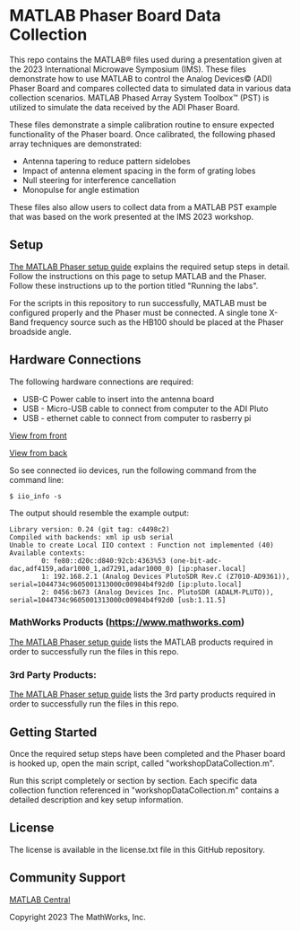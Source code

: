 # MATLAB Phaser Board Data Collection

This repo contains the MATLAB&reg; files used during a presentation given at the 2023 International Microwave Symposium (IMS). These files demonstrate how to use MATLAB to control the Analog Devices&copy; (ADI) Phaser Board and compares collected data to simulated data in various data collection scenarios. MATLAB Phased Array System Toolbox&trade; (PST) is utilized to simulate the data received by the ADI Phaser Board.

These files demonstrate a simple calibration routine to ensure expected functionality of the Phaser board. Once calibrated, the following phased array techniques are demonstrated:
- Antenna tapering to reduce pattern sidelobes
- Impact of antenna element spacing in the form of grating lobes
- Null steering for interference cancellation
- Monopulse for angle estimation

These files also allow users to collect data from a MATLAB PST example that was based on the work presented at the IMS 2023 workshop.

## Setup

[The MATLAB Phaser setup guide](https://wiki.analog.com/phaser_matlab) explains the required setup steps in detail. Follow the instructions on this page to setup MATLAB and the Phaser. Follow these instructions up to the portion titled "Running the labs".

For the scripts in this repository to run successfully, MATLAB must be configured properly and the Phaser must be connected. A single tone X-Band frequency source such as the HB100 should be placed at the Phaser broadside angle.

## Hardware Connections

The following hardware connections are required:

- USB-C Power cable to insert into the antenna board
- USB - Micro-USB cable to connect from computer to the ADI Pluto
- USB - ethernet cable to connect from computer to rasberry pi

[View from front](frontsideconnections.jpg)

[View from back](backsideconnections.jpg)

So see connected iio devices, run the following command from the command line:

```
$ iio_info -s
```

The output should resemble the example output:

```
Library version: 0.24 (git tag: c4498c2)
Compiled with backends: xml ip usb serial
Unable to create Local IIO context : Function not implemented (40)
Available contexts:
        0: fe80::d20c:d840:92cb:4363%53 (one-bit-adc-dac,adf4159,adar1000_1,ad7291,adar1000_0) [ip:phaser.local]
        1: 192.168.2.1 (Analog Devices PlutoSDR Rev.C (Z7010-AD9361)), serial=1044734c9605001313000c00984b4f92d0 [ip:pluto.local]
        2: 0456:b673 (Analog Devices Inc. PlutoSDR (ADALM-PLUTO)), serial=1044734c9605001313000c00984b4f92d0 [usb:1.11.5]
```

### MathWorks Products (https://www.mathworks.com)

[The MATLAB Phaser setup guide](https://wiki.analog.com/phaser_matlab) lists the MATLAB products required in order to successfully run the files in this repo.

### 3rd Party Products:

[The MATLAB Phaser setup guide](https://wiki.analog.com/phaser_matlab) lists the 3rd party products required in order to successfully run the files in this repo.

## Getting Started 

Once the required setup steps have been completed and the Phaser board is hooked up, open the main script, called "workshopDataCollection.m".

Run this script completely or section by section. Each specific data collection function referenced in "workshopDataCollection.m" contains a detailed description and key setup information.

## License

The license is available in the license.txt file in this GitHub repository.

## Community Support
[MATLAB Central](https://www.mathworks.com/matlabcentral)

Copyright 2023 The MathWorks, Inc.

